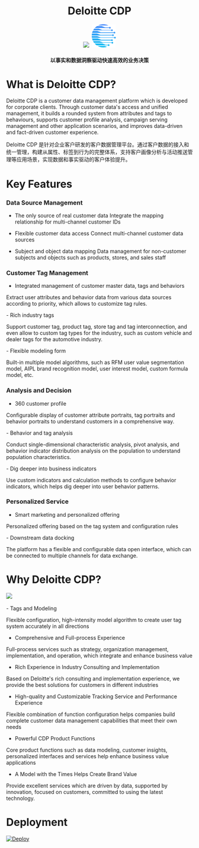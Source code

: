 <h1 align="center"><b>Deloitte CDP</b></h1>
<p align="center"><img src="https://www.deloittedigital.de/content/dam/deloittedigital/assets/logo/deloitte@1,5x.svg">&nbsp;&nbsp;<img src="https://github.com/jackieli1985/Deloitte-CDP/blob/dd54301d6d30a8f33038631aab13f75ce247e7e1/logo2.png"></p> 
<h4 align="center">以事实和数据洞察驱动快速高效的业务决策</h4>

# What is Deloitte CDP?
<p>Deloitte CDP is a customer data management platform which is developed for corporate clients. Through customer data's access and unified management, it builds a rounded system from attributes and tags to behaviours, supports customer profile analysis, campaign serving management and other application scenarios, and improves data-driven and fact-driven customer experience.</p>
<p>Deloitte CDP 是针对企业客户研发的客户数据管理平台。通过客户数据的接入和统一管理，构建从属性、标签到行为的完整体系，支持客户画像分析与活动推送管理等应用场景，实现数据和事实驱动的客户体验提升。</p>

# Key Features

### Data Source Management
- The only source of real customer data</h5>
Integrate the mapping relationship for multi-channel customer IDs</p>
- Flexible customer data access</h5>
Connect multi-channel customer data sources</p>
- Subject and object data mapping</h5>
Data management for non-customer subjects and objects such as products, stores, and sales staff</p>

### Customer Tag Management
- Integrated management of customer master data, tags and behaviors</h5>
<p>Extract user attributes and behavior data from various data sources according to priority, which allows to customize tag rules.</p>
- Rich industry tags</h5>
<p>Support customer tag, product tag, store tag and tag interconnection, and even allow to custom tag types for the industry, such as custom vehicle and dealer tags for the automotive industry.</p>
- Flexible modeling form</h5>
<p>Built-in multiple model algorithms, such as RFM user value segmentation model, AIPL brand recognition model, user interest model, custom formula model, etc.</p>

### Analysis and Decision
- 360 customer profile</h5>
<p>Configurable display of customer attribute portraits, tag portraits and behavior portraits to understand customers in a comprehensive way.</p>
- Behavior and tag analysis</h5>
<p>Conduct single-dimensional characteristic analysis, pivot analysis, and behavior indicator distribution analysis on the population to understand population characteristics.</p>
- Dig deeper into business indicators</h5>
<p>Use custom indicators and calculation methods to configure behavior indicators, which helps dig deeper into user behavior patterns.</p>

### Personalized Service
- Smart marketing and personalized offering</h5>
<p>Personalized offering based on the tag system and configuration rules</p>
- Downstream data docking</h5>
<p>The platform has a flexible and configurable data open interface, which can be connected to multiple channels for data exchange.</p>

# Why Deloitte CDP?
<p align="left"><img src="https://www.deloittedigital.de/content/dam/deloittedigital/assets/logo/deloitte@1,5x.svg"></a></p> 
- Tags and Modeling</h5>
<p>Flexible configuration, high-intensity model algorithm to create user tag system accurately in all directions

- Comprehensive and Full-process Experience</h5>
<p>Full-process services such as strategy, organization management, implementation, and operation, which integrate and enhance business value</p>

- Rich Experience in Industry Consulting and Implementation</h5>
<p>Based on Deloitte's rich consulting and implementation experience, we provide the best solutions for customers in different industries</p>

- High-quality and Customizable Tracking Service and Performance Experience</h5>
<p>Flexible combination of function configuration helps companies build complete customer data management capabilities that meet their own needs</p>

- Powerful CDP Product Functions</h5>
<p>Core product functions such as data modeling, customer insights, personalized interfaces and services help enhance business value applications</p>

- A Model with the Times Helps Create Brand Value</h5>
<p>Provide excellent services which are driven by data, supported by innovation, focused on customers, committed to using the latest technology.</p>


# Deployment
<a href="https://heroku.com/deploy?template=https://github.com/jackieli1985/Deloitte-CDP">
  <img src="https://www.herokucdn.com/deploy/button.svg" alt="Deploy">
</a>


